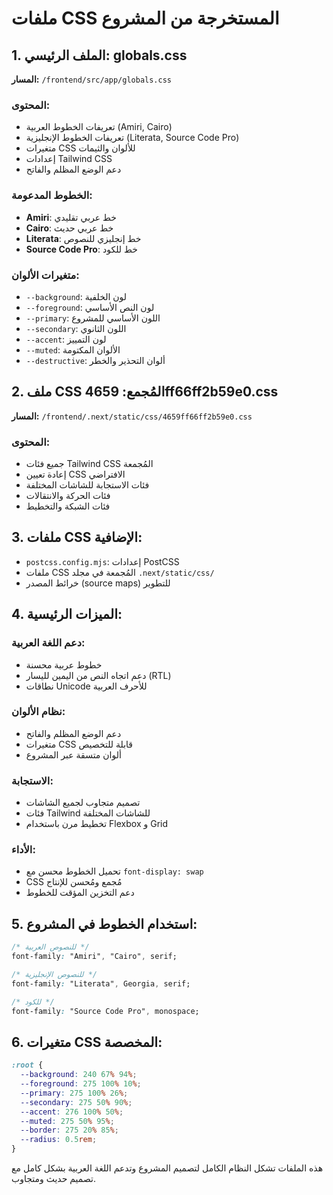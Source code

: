# ملفات CSS المستخرجة من المشروع

## 1. الملف الرئيسي: globals.css
**المسار:** `/frontend/src/app/globals.css`

### المحتوى:
- تعريفات الخطوط العربية (Amiri, Cairo)
- تعريفات الخطوط الإنجليزية (Literata, Source Code Pro)
- متغيرات CSS للألوان والثيمات
- إعدادات Tailwind CSS
- دعم الوضع المظلم والفاتح

### الخطوط المدعومة:
- **Amiri**: خط عربي تقليدي
- **Cairo**: خط عربي حديث
- **Literata**: خط إنجليزي للنصوص
- **Source Code Pro**: خط للكود

### متغيرات الألوان:
- `--background`: لون الخلفية
- `--foreground`: لون النص الأساسي
- `--primary`: اللون الأساسي للمشروع
- `--secondary`: اللون الثانوي
- `--accent`: لون التمييز
- `--muted`: الألوان المكتومة
- `--destructive`: ألوان التحذير والخطر

## 2. ملف CSS المُجمع: 4659ff66ff2b59e0.css
**المسار:** `/frontend/.next/static/css/4659ff66ff2b59e0.css`

### المحتوى:
- جميع فئات Tailwind CSS المُجمعة
- إعادة تعيين CSS الافتراضي
- فئات الاستجابة للشاشات المختلفة
- فئات الحركة والانتقالات
- فئات الشبكة والتخطيط

## 3. ملفات CSS الإضافية:
- `postcss.config.mjs`: إعدادات PostCSS
- ملفات CSS المُجمعة في مجلد `.next/static/css/`
- خرائط المصدر (source maps) للتطوير

## 4. الميزات الرئيسية:

### دعم اللغة العربية:
- خطوط عربية محسنة
- دعم اتجاه النص من اليمين لليسار (RTL)
- نطاقات Unicode للأحرف العربية

### نظام الألوان:
- دعم الوضع المظلم والفاتح
- متغيرات CSS قابلة للتخصيص
- ألوان متسقة عبر المشروع

### الاستجابة:
- تصميم متجاوب لجميع الشاشات
- فئات Tailwind للشاشات المختلفة
- تخطيط مرن باستخدام Flexbox و Grid

### الأداء:
- تحميل الخطوط محسن مع `font-display: swap`
- CSS مُجمع ومُحسن للإنتاج
- دعم التخزين المؤقت للخطوط

## 5. استخدام الخطوط في المشروع:

```css
/* للنصوص العربية */
font-family: "Amiri", "Cairo", serif;

/* للنصوص الإنجليزية */
font-family: "Literata", Georgia, serif;

/* للكود */
font-family: "Source Code Pro", monospace;
```

## 6. متغيرات CSS المخصصة:

```css
:root {
  --background: 240 67% 94%;
  --foreground: 275 100% 10%;
  --primary: 275 100% 26%;
  --secondary: 275 50% 90%;
  --accent: 276 100% 50%;
  --muted: 275 50% 95%;
  --border: 275 20% 85%;
  --radius: 0.5rem;
}
```

هذه الملفات تشكل النظام الكامل لتصميم المشروع وتدعم اللغة العربية بشكل كامل مع تصميم حديث ومتجاوب.